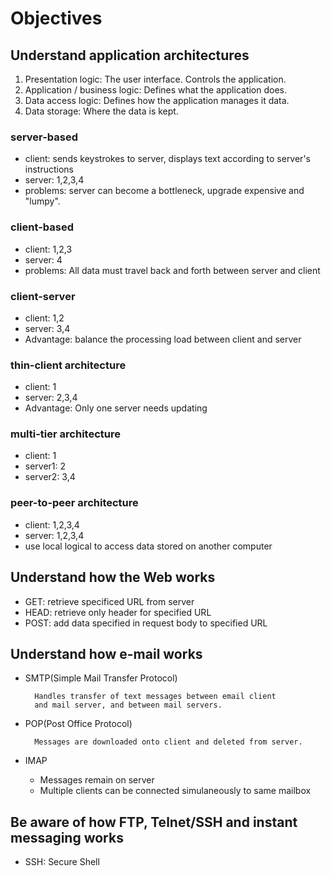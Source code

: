 # Objectives

## Understand application architectures

1. Presentation logic: The user interface. Controls the application.
2. Application / business logic: Defines what the application does.
3. Data access logic: Defines how the application manages it data.
4. Data storage: Where the data is kept.

### server-based
- client: sends keystrokes to server, displays text according to server's instructions
- server: 1,2,3,4
- problems: server can become a bottleneck, upgrade expensive and "lumpy".

### client-based
- client: 1,2,3
- server: 4
- problems: All data must travel back and forth between server and client

### client-server
- client: 1,2
- server: 3,4
- Advantage: balance the processing load between client and server

### thin-client architecture
- client: 1
- server: 2,3,4
- Advantage: Only one server needs updating

### multi-tier architecture
- client: 1
- server1: 2
- server2: 3,4

### peer-to-peer architecture
- client: 1,2,3,4
- server: 1,2,3,4
- use local logical to access data stored on another computer

## Understand how the Web works
- GET: retrieve specificed URL from server
- HEAD: retrieve only header for specified URL
- POST: add data specified in request body to specified URL

## Understand how e-mail works
- SMTP(Simple Mail Transfer Protocol)

        Handles transfer of text messages between email client
        and mail server, and between mail servers.

- POP(Post Office Protocol)

        Messages are downloaded onto client and deleted from server.

- IMAP
    - Messages remain on server
    - Multiple clients can be connected simulaneously to same mailbox

## Be aware of how FTP, Telnet/SSH and instant messaging works
- SSH: Secure Shell
